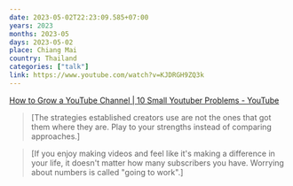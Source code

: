 ```yaml
---
date: 2023-05-02T22:23:09.585+07:00
years: 2023
months: 2023-05
days: 2023-05-02
place: Chiang Mai
country: Thailand
categories: ["talk"]
link: https://www.youtube.com/watch?v=KJDRGH9ZQ3k
---
```

[How to Grow a YouTube Channel | 10 Small Youtuber Problems - YouTube](https://www.youtube.com/watch?v=KJDRGH9ZQ3k)

> [The strategies established creators use are not the ones that got them where they are. Play to your strengths instead of comparing approaches.]

> [If you enjoy making videos and feel like it's making a difference in your life, it doesn't matter how many subscribers you have. Worrying about numbers is called "going to work".]
